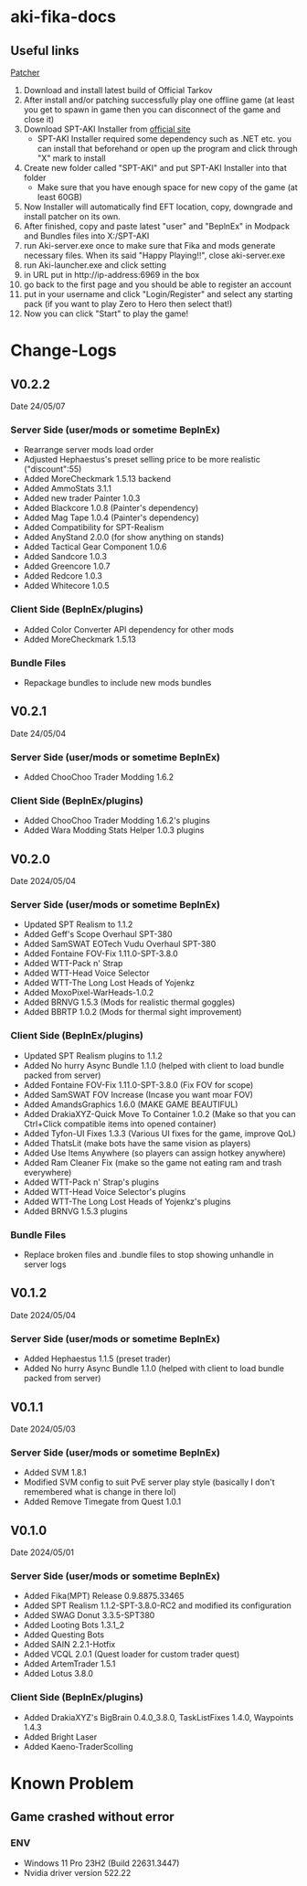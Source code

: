 # aki-fika-docs

## Useful links
[Patcher](https://pixeldrain.com/u/gr6nXU1N)

1. Download and install latest build of Official Tarkov
2. After install and/or patching successfully play one offline game (at least you get to spawn in game then you can disconnect of the game and close it)
3. Download SPT-AKI Installer from [official site](https://ligma.waffle-lord.net/SPTInstaller.exe)
    - SPT-AKI Installer required some dependency such as .NET etc. you can install that beforehand or open up the program and click through "X" mark to install
4. Create new folder called "SPT-AKI" and put SPT-AKI Installer into that folder
    - Make sure that you have enough space for new copy of the game (at least 60GB)
5. Now Installer will automatically find EFT location, copy, downgrade and install patcher on its own.
6. After finished, copy and paste latest "user" and "BeplnEx" in Modpack and Bundles files into X:/SPT-AKI 
7. run Aki-server.exe once to make sure that Fika and mods generate necessary files. When its said "Happy Playing!!", close aki-server.exe
8. run Aki-launcher.exe and click setting
9. in URL put in http://ip-address:6969 in the box
10. go back to the first page and you should be able to register an account
11. put in your username and click "Login/Register" and select any starting pack (if you want to play Zero to Hero then select that!)
12. Now you can click "Start" to play the game!


# Change-Logs

## V0.2.2
Date 24/05/07
### Server Side (user/mods or sometime BeplnEx)
- Rearrange server mods load order
- Adjusted Hephaestus's preset selling price to be more realistic ("discount":55)
- Added MoreCheckmark 1.5.13 backend
- Added AmmoStats 3.1.1
- Added new trader Painter 1.0.3
- Added Blackcore 1.0.8 (Painter's dependency)
- Added Mag Tape 1.0.4 (Painter's dependency)
- Added Compatibility for SPT-Realism
- Added AnyStand 2.0.0 (for show anything on stands)
- Added Tactical Gear Component 1.0.6
- Added Sandcore 1.0.3
- Added Greencore 1.0.7
- Added Redcore 1.0.3
- Added Whitecore 1.0.5

### Client Side (BeplnEx/plugins)
- Added Color Converter API dependency for other mods
- Added MoreCheckmark 1.5.13

### Bundle Files
- Repackage bundles to include new mods bundles


## V0.2.1
Date 24/05/04
### Server Side (user/mods or sometime BeplnEx)
- Added ChooChoo Trader Modding 1.6.2

### Client Side (BeplnEx/plugins)
- Added ChooChoo Trader Modding 1.6.2's plugins
- Added Wara Modding Stats Helper 1.0.3 plugins

## V0.2.0
Date 2024/05/04
### Server Side (user/mods or sometime BeplnEx)
- Updated SPT Realism to 1.1.2
- Added Geff's Scope Overhaul SPT-380
- Added SamSWAT EOTech Vudu Overhaul SPT-380
- Added Fontaine FOV-Fix 1.11.0-SPT-3.8.0
- Added WTT-Pack n' Strap
- Added WTT-Head Voice Selector
- Added WTT-The Long Lost Heads of Yojenkz
- Added MoxoPixel-WarHeads-1.0.2
- Added BRNVG 1.5.3 (Mods for realistic thermal goggles)
- Added BBRTP 1.0.2 (Mods for thermal sight improvement)

### Client Side (BeplnEx/plugins)
- Updated SPT Realism plugins to 1.1.2
- Added No hurry Async Bundle 1.1.0 (helped with client to load bundle packed from server)
- Added Fontaine FOV-Fix 1.11.0-SPT-3.8.0 (Fix FOV for scope)
- Added SamSWAT FOV Increase (Incase you want moar FOV)
- Added AmandsGraphics 1.6.0 (MAKE GAME BEAUTIFUL)
- Added DrakiaXYZ-Quick Move To Container 1.0.2 (Make so that you can Ctrl+Click compatible items into opened container)
- Added Tyfon-UI Fixes 1.3.3 (Various UI fixes for the game, improve QoL)
- Added ThatsLit (make bots have the same vision as players)
- Added Use Items Anywhere (so players can assign hotkey anywhere)
- Added Ram Cleaner Fix (make so the game not eating ram and trash everywhere)
- Added WTT-Pack n' Strap's plugins
- Added WTT-Head Voice Selector's plugins
- Added WTT-The Long Lost Heads of Yojenkz's plugins
- Added BRNVG 1.5.3 plugins

### Bundle Files
- Replace broken files and .bundle files to stop showing unhandle in server logs


## V0.1.2
Date 2024/05/04
### Server Side (user/mods or sometime BeplnEx)
- Added Hephaestus 1.1.5 (preset trader)
- Added No hurry Async Bundle 1.1.0 (helped with client to load bundle packed from server)

## V0.1.1
Date 2024/05/03
### Server Side (user/mods or sometime BeplnEx)
- Added SVM 1.8.1
- Modified SVM config to suit PvE server play style (basically I don't remembered what is change in there lol)
- Added Remove Timegate from Quest 1.0.1

## V0.1.0
Date 2024/05/01
### Server Side (user/mods or sometime BeplnEx)
- Added Fika(MPT) Release 0.9.8875.33465
- Added SPT Realism 1.1.2-SPT-3.8.0-RC2 and modified its configuration
- Added SWAG Donut 3.3.5-SPT380
- Added Looting Bots 1.3.1_2
- Added Questing Bots
- Added SAIN 2.2.1-Hotfix
- Added VCQL 2.0.1 (Quest loader for custom trader quest)
- Added ArtemTrader 1.5.1
- Added Lotus 3.8.0

### Client Side (BeplnEx/plugins)
- Added DrakiaXYZ's BigBrain 0.4.0_3.8.0, TaskListFixes 1.4.0, Waypoints 1.4.3
- Added Bright Laser
- Added Kaeno-TraderScolling


# Known Problem
## Game crashed without error
### ENV
- Windows 11 Pro 23H2 (Build 22631.3447)
- Nvidia driver version 522.22
